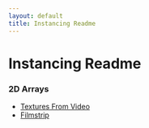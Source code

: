 ```yaml
---
layout: default
title: Instancing Readme
---
```

# Instancing Readme

### 2D Arrays  
* [Textures From Video](base_2D_arrays/textures_from_vid_readme.md)
* [Filmstrip](base_2D_arrays/filmstrip_comp.md)
